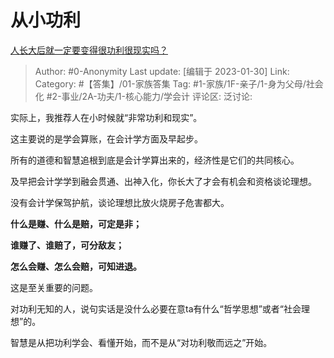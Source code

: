 # 从小功利
[人长大后就一定要变得很功利很现实吗？](https://www.zhihu.com/question/21626665/answer/2866997086)

> Author: #0-Anonymity
> Last update: [编辑于 2023-01-30]
> Link:
> Category: #【答集】/01-家族答集
> Tag: #1-家族/1F-亲子/1-身为父母/社会化 #2-事业/2A-功夫/1-核心能力/学会计
> 评论区:
> 泛讨论:

实际上，我推荐人在小时候就“非常功利和现实”。

这主要说的是学会算账，在会计学方面及早起步。

所有的道德和智慧追根到底是会计学算出来的，经济性是它们的共同核心。

及早把会计学学到融会贯通、出神入化，你长大了才会有机会和资格谈论理想。

没有会计学保驾护航，谈论理想比放火烧房子危害都大。

**什么是赚、什么是赔，可定是非；**

**谁赚了、谁赔了，可分敌友；**

**怎么会赚、怎么会赔，可知进退。**

这是至关重要的问题。

对功利无知的人，说句实话是没什么必要在意ta有什么“哲学思想”或者“社会理想”的。

智慧是从把功利学会、看懂开始，而不是从“对功利敬而远之”开始。
